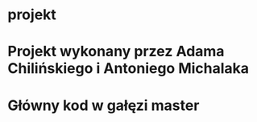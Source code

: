 # projekt
# Projekt wykonany przez Adama Chilińskiego i Antoniego Michalaka
# Główny kod w gałęzi master
